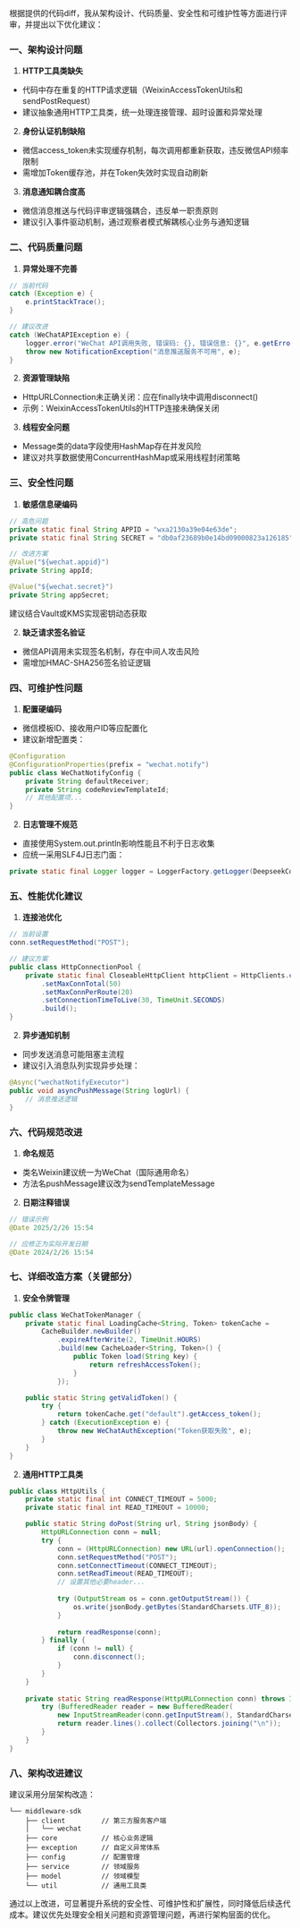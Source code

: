 

根据提供的代码diff，我从架构设计、代码质量、安全性和可维护性等方面进行评审，并提出以下优化建议：

### 一、架构设计问题
1. **HTTP工具类缺失**
- 代码中存在重复的HTTP请求逻辑（WeixinAccessTokenUtils和sendPostRequest）
- 建议抽象通用HTTP工具类，统一处理连接管理、超时设置和异常处理

2. **身份认证机制缺陷**
- 微信access_token未实现缓存机制，每次调用都重新获取，违反微信API频率限制
- 需增加Token缓存池，并在Token失效时实现自动刷新

3. **消息通知耦合度高**
- 微信消息推送与代码评审逻辑强耦合，违反单一职责原则
- 建议引入事件驱动机制，通过观察者模式解耦核心业务与通知逻辑

### 二、代码质量问题
1. **异常处理不完善**
```java
// 当前代码
catch (Exception e) {
    e.printStackTrace();
}

// 建议改进
catch (WeChatAPIException e) {
    logger.error("WeChat API调用失败, 错误码: {}, 错误信息: {}", e.getErrorCode(), e.getMessage());
    throw new NotificationException("消息推送服务不可用", e);
}
```

2. **资源管理缺陷**
- HttpURLConnection未正确关闭：应在finally块中调用disconnect()
- 示例：WeixinAccessTokenUtils的HTTP连接未确保关闭

3. **线程安全问题**
- Message类的data字段使用HashMap存在并发风险
- 建议对共享数据使用ConcurrentHashMap或采用线程封闭策略

### 三、安全性问题
1. **敏感信息硬编码**
```java
// 高危问题
private static final String APPID = "wxa2130a39e04e63de";
private static final String SECRET = "db0af23689b0e14bd09000823a126185";

// 改进方案
@Value("${wechat.appid}")
private String appId;

@Value("${wechat.secret}")
private String appSecret;
```
建议结合Vault或KMS实现密钥动态获取

2. **缺乏请求签名验证**
- 微信API调用未实现签名机制，存在中间人攻击风险
- 需增加HMAC-SHA256签名验证逻辑

### 四、可维护性问题
1. **配置硬编码**
- 微信模板ID、接收用户ID等应配置化
- 建议新增配置类：
```java
@Configuration
@ConfigurationProperties(prefix = "wechat.notify")
public class WeChatNotifyConfig {
    private String defaultReceiver;
    private String codeReviewTemplateId;
    // 其他配置项...
}
```

2. **日志管理不规范**
- 直接使用System.out.println影响性能且不利于日志收集
- 应统一采用SLF4J日志门面：
```java
private static final Logger logger = LoggerFactory.getLogger(DeepseekCodeReview.class);
```

### 五、性能优化建议
1. **连接池优化**
```java
// 当前设置
conn.setRequestMethod("POST");

// 建议方案
public class HttpConnectionPool {
    private static final CloseableHttpClient httpClient = HttpClients.custom()
        .setMaxConnTotal(50)
        .setMaxConnPerRoute(20)
        .setConnectionTimeToLive(30, TimeUnit.SECONDS)
        .build();
}
```

2. **异步通知机制**
- 同步发送消息可能阻塞主流程
- 建议引入消息队列实现异步处理：
```java
@Async("wechatNotifyExecutor")
public void asyncPushMessage(String logUrl) {
    // 消息推送逻辑
}
```

### 六、代码规范改进
1. **命名规范**
- 类名Weixin建议统一为WeChat（国际通用命名）
- 方法名pushMessage建议改为sendTemplateMessage

2. **日期注释错误**
```java
// 错误示例
@Date 2025/2/26 15:54

// 应修正为实际开发日期
@Date 2024/2/26 15:54
```

### 七、详细改造方案（关键部分）

1. **安全令牌管理**
```java
public class WeChatTokenManager {
    private static final LoadingCache<String, Token> tokenCache = 
        CacheBuilder.newBuilder()
            .expireAfterWrite(2, TimeUnit.HOURS)
            .build(new CacheLoader<String, Token>() {
                public Token load(String key) {
                    return refreshAccessToken();
                }
            });

    public static String getValidToken() {
        try {
            return tokenCache.get("default").getAccess_token();
        } catch (ExecutionException e) {
            throw new WeChatAuthException("Token获取失败", e);
        }
    }
}
```

2. **通用HTTP工具类**
```java
public class HttpUtils {
    private static final int CONNECT_TIMEOUT = 5000;
    private static final int READ_TIMEOUT = 10000;

    public static String doPost(String url, String jsonBody) {
        HttpURLConnection conn = null;
        try {
            conn = (HttpURLConnection) new URL(url).openConnection();
            conn.setRequestMethod("POST");
            conn.setConnectTimeout(CONNECT_TIMEOUT);
            conn.setReadTimeout(READ_TIMEOUT);
            // 设置其他必要header...
            
            try (OutputStream os = conn.getOutputStream()) {
                os.write(jsonBody.getBytes(StandardCharsets.UTF_8));
            }
            
            return readResponse(conn);
        } finally {
            if (conn != null) {
                conn.disconnect();
            }
        }
    }
    
    private static String readResponse(HttpURLConnection conn) throws IOException {
        try (BufferedReader reader = new BufferedReader(
            new InputStreamReader(conn.getInputStream(), StandardCharsets.UTF_8))) {
            return reader.lines().collect(Collectors.joining("\n"));
        }
    }
}
```

### 八、架构改进建议
建议采用分层架构改造：
```
└── middleware-sdk
    ├── client         // 第三方服务客户端
    │   └── wechat
    ├── core           // 核心业务逻辑
    ├── exception      // 自定义异常体系
    ├── config         // 配置管理
    ├── service        // 领域服务
    ├── model          // 领域模型
    └── util           // 通用工具类
```

通过以上改进，可显著提升系统的安全性、可维护性和扩展性，同时降低后续迭代成本。建议优先处理安全相关问题和资源管理问题，再进行架构层面的优化。